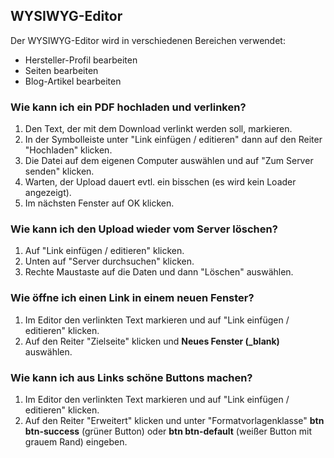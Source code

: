 ## WYSIWYG-Editor

Der WYSIWYG-Editor wird in verschiedenen Bereichen verwendet:

* Hersteller-Profil bearbeiten
* Seiten bearbeiten
* Blog-Artikel bearbeiten

### Wie kann ich ein PDF hochladen und verlinken?
1. Den Text, der mit dem Download verlinkt werden soll, markieren.
2. In der Symbolleiste unter "Link einfügen / editieren" dann auf den Reiter "Hochladen" klicken.
3. Die Datei auf dem eigenen Computer auswählen und auf "Zum Server senden" klicken.
4. Warten, der Upload dauert evtl. ein bisschen (es wird kein Loader angezeigt).
5. Im nächsten Fenster auf OK klicken.

### Wie kann ich den Upload wieder vom Server löschen?
1. Auf "Link einfügen / editieren" klicken.
2. Unten auf "Server durchsuchen" klicken.
3. Rechte Maustaste auf die Daten und dann "Löschen" auswählen.

### Wie öffne ich einen Link in einem neuen Fenster?
1. Im Editor den verlinkten Text markieren und auf "Link einfügen / editieren" klicken.
2. Auf den Reiter "Zielseite" klicken und **Neues Fenster (_blank)** auswählen.

### Wie kann ich aus Links schöne Buttons machen?
1. Im Editor den verlinkten Text markieren und auf "Link einfügen / editieren" klicken.
2. Auf den Reiter "Erweitert" klicken und unter "Formatvorlagenklasse" **btn btn-success** (grüner Button) oder **btn btn-default** (weißer Button mit grauem Rand) eingeben.